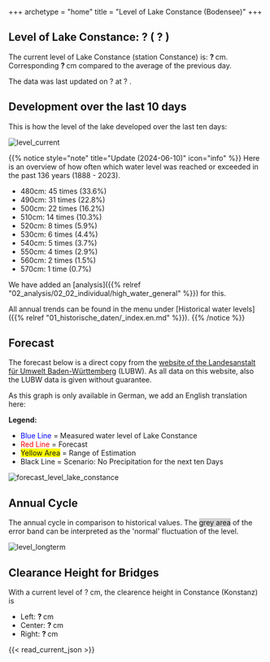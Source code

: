 +++
archetype = "home"
title = "Level of Lake Constance (Bodensee)"
+++

<h2>Level of Lake Constance: <span id=website_current_level_head> ? </span> (<span id=website_change_vs_yesterday_head> ? </span>) </h2>

The current level of Lake Constance (station Constance) is: <b><span id=website_current_level> ? </span></b> cm. Corresponding <b><span id=website_change_vs_yesterday> ? </span></b> cm compared to the average of the previous day.

The data was last updated on <span id=website_mostrecent_date> ? </span> at <span id=website_mostrecent_time> ? </span>.

## Development over the last 10 days

This is how the level of the lake developed over the last ten days:

![level_current](https://pegel-konstanz-for-website.s3.eu-central-1.amazonaws.com/graph/EN/current_EN.png)

 {{% notice style="note" title="Update (2024-06-10)" icon="info" %}}
Here is an overview of how often which water level was reached or exceeded in the past 136 years (1888 - 2023). 
* 480cm: 45 times (33.6%)
* 490cm: 31 times (22.8%)
* 500cm: 22 times (16.2%)
* 510cm: 14 times (10.3%)
* 520cm: 8 times (5.9%)
* 530cm: 6 times (4.4%)
* 540cm: 5 times (3.7%)
* 550cm: 4 times (2.9%)
* 560cm: 2 times (1.5%)
* 570cm: 1 time (0.7%)

We have added an [analysis]({{% relref "02_analysis/02_02_individual/high_water_general" %}}) for this.

All annual trends can be found in the menu under [Historical water levels]({{% relref "01_historische_daten/_index.en.md" %}}).
 {{% /notice %}}

## Forecast

The forecast below is a direct copy from the [website of the Landesanstalt für Umwelt Baden-Württemberg](https://www.hvz.baden-wuerttemberg.de/pegel.html?id=00007) (LUBW). As all data on this website, also the LUBW data is given without guarantee.

As this graph is only available in German, we add an English translation here:

**Legend:**
* <span style="color:blue">Blue Line </span> = Measured water level of Lake Constance
* <span style="color:red">Red Line</span> = Forecast
* <span style="background-color: #FFFF00">Yellow Area</span> = Range of Estimation
* Black Line = Scenario: No Precipitation for the next ten Days

![forecast_level_lake_constance](https://www.hvz.baden-wuerttemberg.de/gifs/00007-2001.GIF)



## Annual Cycle

The annual cycle in comparison to historical values. The <span style="background-color: lightgrey">grey area</span> of the error band can be interpreted as the 'normal' fluctuation of the level.

![level_longterm](https://pegel-konstanz-for-website.s3.eu-central-1.amazonaws.com/graph/EN/longterm_EN.png)



## Clearance Height for Bridges

With a current level of <span id=website_current_level_bridge> ? </span> cm, the clearence height in Constance (Konstanz) is

<ul>
  <li>Left: <b><span id=website_bridge_kn_left> ? </span></b> cm</li>
  <li>Center: <b><span id=website_bridge_kn_center> ? </span></b> cm</li>
  <li>Right: <b><span id=website_bridge_kn_right> ? </span></b> cm</li>
</ul>


{{< read_current_json >}} 
